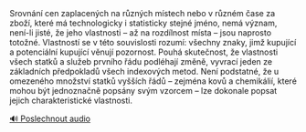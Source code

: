 <speak>
<prosody rate="95%">
<emphasis level="strong">Srovnání cen zaplacených na různých místech nebo v různém čase za zboží, které má technologicky i statisticky stejné jméno, nemá význam, není-li jisté, že jeho vlastnosti – až na rozdílnost místa – jsou naprosto totožné.</emphasis> <break time="0.3s"/> <emphasis level="moderate">Vlastností se v této souvislosti rozumí: všechny znaky, jimž kupující a potenciální kupující věnují pozornost.</emphasis> <break time="0.3s"/> <emphasis level="strong">Pouhá skutečnost, že vlastnosti všech statků a služeb prvního řádu podléhají změně, vyvrací jeden ze základních předpokladů všech indexových metod.</emphasis> <break time="0.2s"/> <emphasis level="moderate">Není podstatné, že u omezeného množství statků vyšších řádů – zejména kovů a chemikálií, které mohou být jednoznačně popsány svým vzorcem – lze dokonale popsat jejich charakteristické vlastnosti.</emphasis>
</prosody>
</speak>

[🔊 Poslechnout audio](/data/7-paragraphs/audio/chapter_43/para_007-Srovnn-cen-zaplacench-na-rznch-mstech-nebo-v.mp3) 
